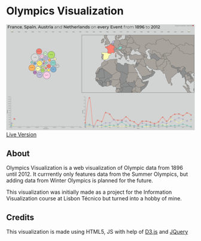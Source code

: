 # Olympics Visualization

![screenshot](https://raw.githubusercontent.com/DanyBoss/olympics-visualization/master/preview.png)
[Live Version](http://olimpics.ayydany.space/)

## About
Olympics Visualization is a web visualization of Olympic data from 1896 until 2012. 
It currrently only features data from the Summer Olympics, but adding data from Winter Olympics is planned for the future.

This visualization was initially made as a project for the Information Visualization course at Lisbon Técnico but turned into a hobby of mine.

## Credits
This visualization is made using HTML5, JS with help of [D3.js](https://d3js.org/) and [JQuery](https://jquery.com/)
